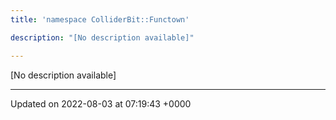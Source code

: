 ```yaml
---
title: 'namespace ColliderBit::Functown'

description: "[No description available]"

---
```







[No description available]






-------------------------------

Updated on 2022-08-03 at 07:19:43 +0000